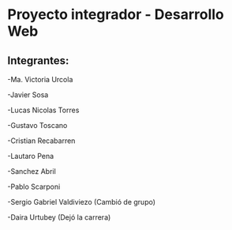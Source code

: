 # Proyecto integrador - Desarrollo Web

## Integrantes: 

-Ma. Victoria Urcola

-Javier Sosa

-Lucas Nicolas Torres

-Gustavo Toscano

-Cristian Recabarren

-Lautaro Pena

-Sanchez Abril

-Pablo Scarponi

-Sergio Gabriel Valdiviezo (Cambió de grupo)

-Daira Urtubey (Dejó la carrera)